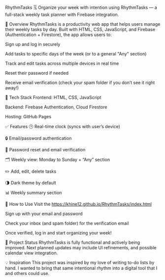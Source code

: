 RhythmTasks 🗓️
Organize your week with intention using RhythmTasks — a full-stack weekly task planner with Firebase integration.

🌟 Overview
RhythmTasks is a productivity web app that helps users manage their weekly tasks by day. Built with HTML, CSS, JavaScript, and Firebase (Authentication + Firestore), the app allows users to:

Sign up and log in securely

Add tasks to specific days of the week (or to a general "Any" section)

Track and edit tasks across multiple devices in real time

Reset their password if needed

Receive email verification (check your spam folder if you don’t see it right away!)

🔐 Tech Stack
Frontend: HTML, CSS, JavaScript

Backend: Firebase Authentication, Cloud Firestore

Hosting: GitHub Pages

✅ Features
🕒 Real-time clock (syncs with user’s device)

🔒 Email/password authentication

📨 Password reset and email verification

🗂️ Weekly view: Monday to Sunday + “Any” section

✏️ Add, edit, delete tasks

🌗 Dark theme by default

📊 Weekly summary section

🚀 How to Use
Visit the https://khine12.github.io/RhythmTasks/index.html

Sign up with your email and password

Check your inbox (and spam folder) for the verification email

Once verified, log in and start organizing your week!

🔧 Project Status
RhythmTasks is fully functional and actively being improved.
Next planned updates may include UI refinements, and possible calendar view integration.

💡 Inspiration
This project was inspired by my love of writing to-do lists by hand. I wanted to bring that same intentional rhythm into a digital tool that I and others could use.

